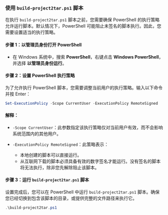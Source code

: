 ### 使用 `build-project2tar.ps1` 脚本

在执行 `build-project2tar.ps1` 脚本之前，您需要确保 PowerShell 的执行策略允许运行脚本。默认情况下，PowerShell 可能阻止未签名的脚本执行。因此，您需要设置适当的执行策略。

#### 步骤 1：以管理员身份打开 PowerShell

* 在 Windows 系统中，搜索 **PowerShell**，右键点击 **Windows PowerShell**，并选择 **以管理员身份运行**。

#### 步骤 2：设置 PowerShell 执行策略

为了允许执行 PowerShell 脚本，您需要调整当前用户的执行策略。输入以下命令并按 Enter：

```powershell
Set-ExecutionPolicy -Scope CurrentUser -ExecutionPolicy RemoteSigned
```

#### 解释：

* `-Scope CurrentUser`：此参数指定该执行策略仅对当前用户有效，而不会影响系统范围内的其他用户。
* `-ExecutionPolicy RemoteSigned`：此策略表示：

    * 本地创建的脚本可以直接运行。
    * 从互联网下载的脚本必须具备有效的数字签名才能运行。没有签名的脚本将无法执行，除非您先解除阻止该脚本。

#### 步骤 3：运行 `build-project2tar.ps1` 脚本

设置完成后，您可以在 PowerShell 中运行 `build-project2tar.ps1` 脚本。确保您已经切换到包含该脚本的目录，或提供完整的文件路径来执行它。

```powershell
.\build-project2tar.ps1
```
